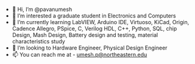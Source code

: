 - 👋 Hi, I’m @pavanumesh
- 👀 I’m interested a graduate student in Electronics and Computers
- 🌱 I’m currently learning LabVIEW, Arduino IDE, Virtuoso, KiCad, Origin, Cadence Allegro, PSpice,  C, Verilog HDL, C++, Python, SQL, chip Design, Mash Design, Battery design and 
testing, material characteristics study
- 💞️ I’m looking to Hardware Engineer, Physical Design Engineer
- 📫 You can reach me at - umesh.p@northeastern.edu

